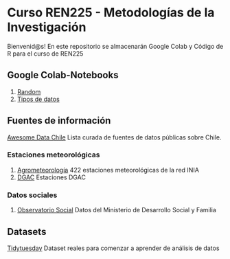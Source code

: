 # Curso REN225 - Metodologías de la Investigación
Bienvenid@s! 
En este repositorio se almacenarán Google Colab y Código de R para el curso de REN225

## Google Colab-Notebooks
1. [Random](https://github.com/Saryace/material-REN225/blob/main/random_ren225.ipynb)
2. [Tipos de datos](https://colab.research.google.com/drive/1Dl2J4pU1n9awcH8ycusfSIo0ZEe9oNye#scrollTo=eYSVPFjCP6W6)

## Fuentes de información
[Awesome Data Chile](https://github.com/imfd/awesome-data-chile) Lista curada de fuentes de datos públicas sobre Chile.

### Estaciones meteorológicas
1. [Agrometeorología](https://agrometeorologia.cl/) 422 estaciones meteorológicas de la red INIA
2. [DGAC](https://climatologia.meteochile.gob.cl/) Estaciones DGAC

### Datos sociales
1. [Observatorio Social](https://observatorio.ministeriodesarrollosocial.gob.cl/) Datos del Ministerio de Desarrollo Social y Familia


## Datasets
[Tidytuesday](https://github.com/rfordatascience/tidytuesday) Dataset reales para comenzar a aprender de análisis de datos
